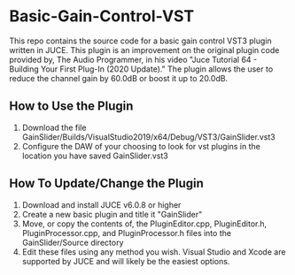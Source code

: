 # Basic-Gain-Control-VST
This repo contains the source code for a basic gain control VST3 plugin written in JUCE. This plugin is an improvement on the original plugin code provided by, The Audio Programmer, in his video "Juce Tutorial 64 - Building Your First Plug-In (2020 Update)." The plugin allows the user to reduce the channel gain by 60.0dB or boost it up to 20.0dB.


## How to Use the Plugin
1. Download the file GainSlider/Builds/VisualStudio2019/x64/Debug/VST3/GainSlider.vst3
2. Configure the DAW of your choosing to look for vst plugins in the location you have saved GainSlider.vst3


## How To Update/Change the Plugin
1. Download and install JUCE v6.0.8 or higher
2. Create a new basic plugin and title it "GainSlider"
3. Move, or copy the contents of, the PluginEditor.cpp, PluginEditor.h, PluginProcessor.cpp, and PluginProcessor.h files into the GainSlider/Source directory
4. Edit these files using any method you wish. Visual Studio and Xcode are supported by JUCE and will likely be the easiest options.

